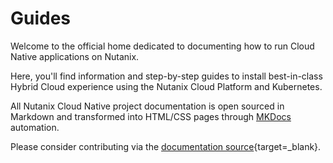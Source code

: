 # Guides

Welcome to the official home dedicated to documenting how to run Cloud Native applications on Nutanix. 

Here, you'll find information and step-by-step guides to install best-in-class Hybrid Cloud experience using the Nutanix Cloud Platform and Kubernetes.

All Nutanix Cloud Native project documentation is open sourced in Markdown and transformed into HTML/CSS pages through [MKDocs](https://squidfunk.github.io/mkdocs-material/) automation.

Please consider contributing via the [documentation source](https://github.com/nutanix-cloud-native/opendocs){target=_blank}.